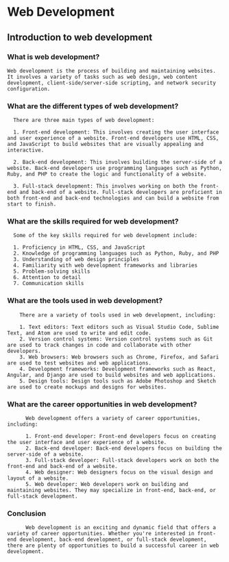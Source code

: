 # Web Development

## Introduction to web development

### What is web development?

    Web development is the process of building and maintaining websites. It involves a variety of tasks such as web design, web content development, client-side/server-side scripting, and network security configuration.

### What are the different types of web development?

      There are three main types of web development:

      1. Front-end development: This involves creating the user interface and user experience of a website. Front-end developers use HTML, CSS, and JavaScript to build websites that are visually appealing and interactive.

      2. Back-end development: This involves building the server-side of a website. Back-end developers use programming languages such as Python, Ruby, and PHP to create the logic and functionality of a website.

      3. Full-stack development: This involves working on both the front-end and back-end of a website. Full-stack developers are proficient in both front-end and back-end technologies and can build a website from start to finish.

### What are the skills required for web development?

      Some of the key skills required for web development include:

      1. Proficiency in HTML, CSS, and JavaScript
      2. Knowledge of programming languages such as Python, Ruby, and PHP
      3. Understanding of web design principles
      4. Familiarity with web development frameworks and libraries
      5. Problem-solving skills
      6. Attention to detail
      7. Communication skills

### What are the tools used in web development?

        There are a variety of tools used in web development, including:

        1. Text editors: Text editors such as Visual Studio Code, Sublime Text, and Atom are used to write and edit code.
        2. Version control systems: Version control systems such as Git are used to track changes in code and collaborate with other developers.
        3. Web browsers: Web browsers such as Chrome, Firefox, and Safari are used to test websites and web applications.
        4. Development frameworks: Development frameworks such as React, Angular, and Django are used to build websites and web applications.
        5. Design tools: Design tools such as Adobe Photoshop and Sketch are used to create mockups and designs for websites.

### What are the career opportunities in web development?

          Web development offers a variety of career opportunities, including:

          1. Front-end developer: Front-end developers focus on creating the user interface and user experience of a website.
          2. Back-end developer: Back-end developers focus on building the server-side of a website.
          3. Full-stack developer: Full-stack developers work on both the front-end and back-end of a website.
          4. Web designer: Web designers focus on the visual design and layout of a website.
          5. Web developer: Web developers work on building and maintaining websites. They may specialize in front-end, back-end, or full-stack development.

### Conclusion

          Web development is an exciting and dynamic field that offers a variety of career opportunities. Whether you're interested in front-end development, back-end development, or full-stack development, there are plenty of opportunities to build a successful career in web development.
